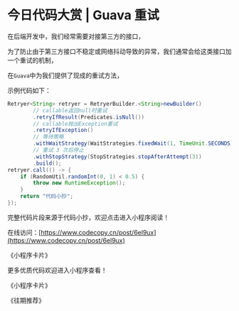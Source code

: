# 今日代码大赏 | Guava 重试

在后端开发中，我们经常需要对接第三方的接口，

为了防止由于第三方接口不稳定或网络抖动导致的异常，我们通常会给这类接口加一个重试的机制，

在`Guava`中为我们提供了现成的重试方法，

示例代码如下：

```java
Retryer<String> retryer = RetryerBuilder.<String>newBuilder()
        // callable返回null时重试
        .retryIfResult(Predicates.isNull())
        // callable抛出Exception重试
        .retryIfException()
        // 等待策略
        .withWaitStrategy(WaitStrategies.fixedWait(1, TimeUnit.SECONDS))
        // 重试 3 次后停止
        .withStopStrategy(StopStrategies.stopAfterAttempt(3))
        .build();
retryer.call(() -> {
    if (RandomUtil.randomInt(0, 1) < 0.5) {
        throw new RuntimeException();
    }
    return "代码小抄";
});
```

完整代码片段来源于代码小抄，欢迎点击进入小程序阅读！

在线访问：[https://www.codecopy.cn/post/6el9ux](https://www.codecopy.cn/post/6el9ux)

《小程序卡片》

更多优质代码欢迎进入小程序查看！

《小程序卡片》

《往期推荐》
